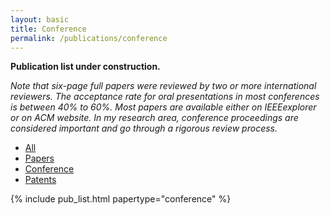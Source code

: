 ```yaml
---
layout: basic
title: Conference
permalink: /publications/conference
---
```


**Publication list under construction.** 

*Note that six-page full papers were reviewed by two or more international reviewers. The acceptance rate for oral presentations in most conferences is between 40% to 60%. Most papers are available either on IEEEexplorer or on ACM website. In my research area, conference proceedings are considered important and go through a rigorous review process.*

<div class="tabs">
  <ul class="list-nomargin">
    <li><a href="{{ site.baseurl }}/publications/">All</a></li>
    <li><a href="{{ site.baseurl }}/publications/papers">Papers</a></li>
    <li class="is-active"><a href="{{ site.baseurl }}/publications/conference">Conference</a></li>
    <li><a href="{{ site.baseurl }}/publications/patents">Patents</a></li>
  </ul>
</div>

{% include pub_list.html papertype="conference" %}